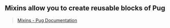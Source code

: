 ## Mixins allow you to create reusable blocks of Pug
> [Mixins - Pug Documentation](https://pugjs.org/language/mixins.html)
> 